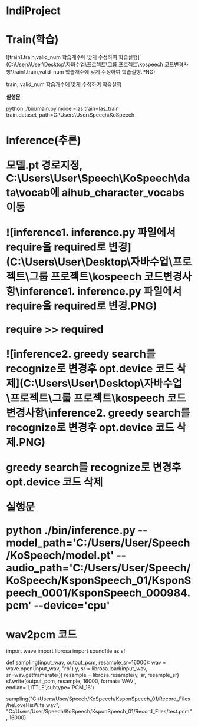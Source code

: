 # IndiProject<h1>Train(학습)</h1>

![train1.train,valid_num 학습개수에 맞게 수정하여 학습실행](C:\Users\User\Desktop\자바수업\프로젝트\그룹 프로젝트\kospeech 코드변경사항\train1.train,valid_num 학습개수에 맞게 수정하여 학습실행.PNG)

train, valid_num 학습개수에 맞게 수정하여 학습실행



<strong>실행문</strong>

python ./bin/main.py model=las train=las_train train.dataset_path=C:\Users\User\Speech\KoSpeech



<h1>Inference(추론)

모델.pt 경로지정, C:\Users\User\Speech\KoSpeech\data\vocab에 aihub_character_vocabs이동

![inference1. inference.py 파일에서 require을 required로 변경](C:\Users\User\Desktop\자바수업\프로젝트\그룹 프로젝트\kospeech 코드변경사항\inference1. inference.py 파일에서 require을 required로 변경.PNG)

require >> required

![inference2. greedy search를 recognize로 변경후 opt.device 코드 삭제](C:\Users\User\Desktop\자바수업\프로젝트\그룹 프로젝트\kospeech 코드변경사항\inference2. greedy search를 recognize로 변경후 opt.device 코드 삭제.PNG)

greedy search를 recognize로 변경후 opt.device 코드 삭제



<strong>실행문</strong>

python ./bin/inference.py --model_path='C:/Users/User/Speech/KoSpeech/model.pt' --audio_path='C:/Users/User/Speech/KoSpeech/KsponSpeech_01/KsponSpeech_0001/KsponSpeech_000984.pcm'  --device='cpu'



<h1>wav2pcm 코드</h1>

import wave
import librosa
import soundfile as sf

def sampling(input_wav, output_pcm, resample_sr=16000):
    wav = wave.open(input_wav, "rb")
    y, sr = librosa.load(input_wav, sr=wav.getframerate())
    resample = librosa.resample(y, sr, resample_sr)
    sf.write(output_pcm, resample, 16000, format='WAV', endian='LITTLE',subtype='PCM_16')
    
sampling("C:/Users/User/Speech/KoSpeech/KsponSpeech_01/Record_Files/heLoveHisWife.wav", "C:/Users/User/Speech/KoSpeech/KsponSpeech_01/Record_Files/test.pcm", 16000)
